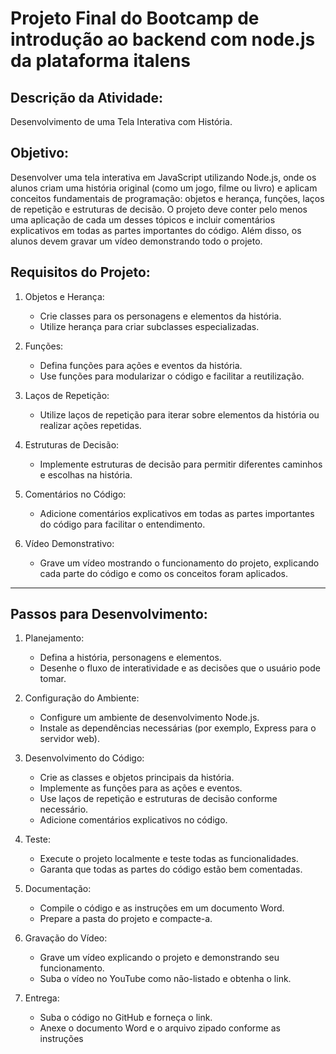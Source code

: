 # Projeto Final do Bootcamp de introdução ao backend com node.js da plataforma italens

## Descrição da Atividade:

Desenvolvimento de uma Tela Interativa com História.

## Objetivo:

Desenvolver uma tela interativa em JavaScript utilizando Node.js, onde os alunos criam uma história original (como um jogo, filme ou livro) e aplicam conceitos fundamentais de programação: objetos e herança, funções, laços de repetição e estruturas de decisão. O projeto deve conter pelo menos uma aplicação de cada um desses tópicos e incluir comentários explicativos em todas as partes importantes do código. Além disso, os alunos devem gravar um vídeo demonstrando todo o projeto.


## Requisitos do Projeto:

1. Objetos e Herança:
    - Crie classes para os personagens e elementos da história.
    - Utilize herança para criar subclasses especializadas.

2. Funções:
    - Defina funções para ações e eventos da história.
    - Use funções para modularizar o código e facilitar a reutilização.

3. Laços de Repetição:
    - Utilize laços de repetição para iterar sobre elementos da história ou realizar ações repetidas.

4. Estruturas de Decisão:
    - Implemente estruturas de decisão para permitir diferentes caminhos e escolhas na história.

5. Comentários no Código:
    - Adicione comentários explicativos em todas as partes importantes do código para facilitar o entendimento.

6. Vídeo Demonstrativo:
    - Grave um vídeo mostrando o funcionamento do projeto, explicando cada parte do código e como os conceitos foram aplicados.

---

## Passos para Desenvolvimento:

1. Planejamento:
    - Defina a história, personagens e elementos.
    - Desenhe o fluxo de interatividade e as decisões que o usuário pode tomar.

2. Configuração do Ambiente:
    - Configure um ambiente de desenvolvimento Node.js.
    - Instale as dependências necessárias (por exemplo, Express para o servidor web).

3. Desenvolvimento do Código:
    - Crie as classes e objetos principais da história.
    - Implemente as funções para as ações e eventos.
    - Use laços de repetição e estruturas de decisão conforme necessário.
    - Adicione comentários explicativos no código.

4. Teste:
    - Execute o projeto localmente e teste todas as funcionalidades.
    - Garanta que todas as partes do código estão bem comentadas.

5. Documentação:
    - Compile o código e as instruções em um documento Word.
    - Prepare a pasta do projeto e compacte-a.

6. Gravação do Vídeo:
    - Grave um vídeo explicando o projeto e demonstrando seu funcionamento.
    - Suba o vídeo no YouTube como não-listado e obtenha o link.

7. Entrega:
    - Suba o código no GitHub e forneça o link.
    - Anexe o documento Word e o arquivo zipado conforme as instruções